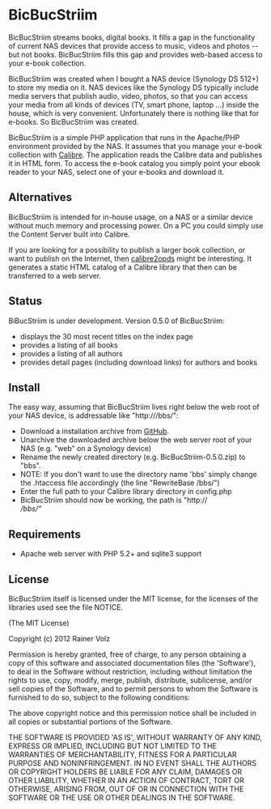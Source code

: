 BicBucStriim
============

BicBucStriim streams books, digital books. It fills a gap in the functionality of current NAS devices that provide access to music, videos and photos -- but not books. BicBucStriim fills this gap and provides web-based access to your e-book collection.

BicBucStriim was created when I bought a NAS device (Synology DS 512+) to store my media on it. NAS devices like the Synology DS typically include media servers that publish audio, video, photos, so that you can access your media from all kinds of devices (TV, smart phone, laptop ...) inside the house, which is very convenient. Unfortunately there is nothing like that for e-books. So BicBucStriim was created.

BicBucStriim is a simple PHP application that runs in the Apache/PHP environment provided by the NAS. It assumes that you manage your e-book collection with [Calibre](http://calibre-ebook.com/). The application reads the Calibre data and publishes it in HTML form. To access the e-book catalog you simply point your ebook reader to your NAS, select one of your e-books and download it. 

Alternatives
------------

BicBucStriim is intended for in-house usage, on a NAS or a similar device without much memory and processing power. On a PC you could simply use the Content Server built into Calibre.

If you are looking for a possibility to publish a larger book collection, or want to publish on the Internet, then [calibre2opds](http://calibre2opds.com/) might be interesting. It generates a static HTML catalog of a Calibre library that then can be transferred to a web server.

Status
------

BiBucStriim is under development. Version 0.5.0 of BicBucStriim: 

* displays the 30 most recent titles on the index page
* provides a listing of all books 
* provides a listing of all authors
* provides detail pages (including download links) for authors and books


Install
-------

The easy way, assuming that BicBucStriim lives right below the web root of your NAS device, is addressable like "http://<your ip>/bbs/":

* Download a installation archive from [GitHub](https://github.com/rvolz/BicBucStriim/downloads).
* Unarchive the downloaded archive below the web server root of your NAS (e.g. "web" on a Synology device)
* Rename the newly created directory (e.g. BicBucStriim-0.5.0.zip) to "bbs".
* NOTE: If you don't want to use the directory name 'bbs' simply change the .htaccess file accordingly (the line "RewriteBase /bbs/")
* Enter the full path to your Calibre library directory in config.php
* BicBucStriim should now be working, the path is "http://<address of your NAS>/bbs/"

Requirements
------------
* Apache web server with PHP 5.2+ and sqlite3 support

License
-------

BicBucStriim itself is licensed under the MIT license, for the licenses of the libraries used see the file NOTICE.

(The MIT License)

Copyright (c) 2012 Rainer Volz

Permission is hereby granted, free of charge, to any person obtaining a copy of this software and associated documentation files (the 'Software'), to deal in the Software without restriction, including without limitation the rights to use, copy, modify, merge, publish, distribute, sublicense, and/or sell copies of the Software, and to permit persons to whom the Software is furnished to do so, subject to the following conditions:

The above copyright notice and this permission notice shall be included in all copies or substantial portions of the Software.

THE SOFTWARE IS PROVIDED 'AS IS', WITHOUT WARRANTY OF ANY KIND, EXPRESS OR IMPLIED, INCLUDING BUT NOT LIMITED TO THE WARRANTIES OF MERCHANTABILITY, FITNESS FOR A PARTICULAR PURPOSE AND NONINFRINGEMENT. IN NO EVENT SHALL THE AUTHORS OR COPYRIGHT HOLDERS BE LIABLE FOR ANY CLAIM, DAMAGES OR OTHER LIABILITY, WHETHER IN AN ACTION OF CONTRACT, TORT OR OTHERWISE, ARISING FROM, OUT OF OR IN CONNECTION WITH THE SOFTWARE OR THE USE OR OTHER DEALINGS IN THE SOFTWARE.


